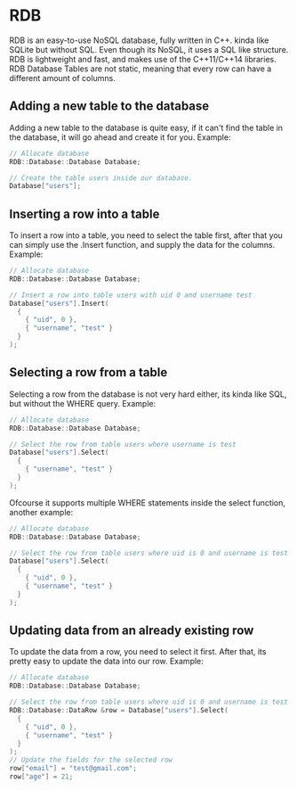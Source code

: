# RDB
RDB is an easy-to-use NoSQL database, fully written in C++. kinda like SQLite but without SQL. Even though its NoSQL, it uses a SQL like structure. RDB is lightweight and fast, and makes use of the C++11/C++14 libraries. RDB Database Tables are not static, meaning that every row can have a different amount of columns.

## Adding a new table to the database
Adding a new table to the database is quite easy, if it can't find the table in the database, it will go ahead and create it for you.
Example:
```cpp
// Allocate database
RDB::Database::Database Database;

// Create the table users inside our database.
Database["users"];
```

## Inserting a row into a table
To insert a row into a table, you need to select the table first, after that you can simply use the .Insert function, and supply the data for the columns.
Example:
```cpp
// Allocate database
RDB::Database::Database Database;

// Insert a row into table users with uid 0 and username test
Database["users"].Insert(
  {
    { "uid", 0 },
    { "username", "test" }
  }
);
```

## Selecting a row from a table
Selecting a row from the database is not very hard either, its kinda like SQL, but without the WHERE query.
Example:
```cpp
// Allocate database
RDB::Database::Database Database;

// Select the row from table users where username is test
Database["users"].Select(
  {
    { "username", "test" }
  }
);
```

Ofcourse it supports multiple WHERE statements inside the select function, another example:
```cpp
// Allocate database
RDB::Database::Database Database;

// Select the row from table users where uid is 0 and username is test
Database["users"].Select(
  {
    { "uid", 0 },
    { "username", "test" }
  }
);
```

## Updating data from an already existing row
To update the data from a row, you need to select it first. After that, its pretty easy to update the data into our row.
Example:
```cpp
// Allocate database
RDB::Database::Database Database;

// Select the row from table users where uid is 0 and username is test
RDB::Database::DataRow &row = Database["users"].Select(
  {
    { "uid", 0 },
    { "username", "test" }
  }
);
// Update the fields for the selected row
row["email"] = "test@gmail.com";
row["age"] = 21;
```
